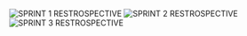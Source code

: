 ![SPRINT 1 RESTROSPECTIVE](https://user-images.githubusercontent.com/62369882/81603188-5351a280-93a4-11ea-8438-7b4ea8dda18f.png)
![SPRINT 2 RESTROSPECTIVE](https://user-images.githubusercontent.com/62369882/82778018-6e052c00-9e26-11ea-9b21-2a9890d196bd.png)
![SPRINT 3 RESTROSPECTIVE](https://user-images.githubusercontent.com/62369882/83477666-2f94f000-a46a-11ea-8f39-5e837c589b2b.png)
